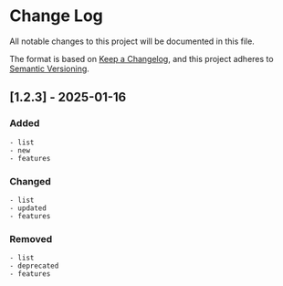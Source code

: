 # Change Log

All notable changes to this project will be documented in this file.

The format is based on [Keep a Changelog](https://keepachangelog.com/en/1.0.0/),
and this project adheres to [Semantic Versioning](https://semver.org/spec/v2.0.0.html).

## [1.2.3] - 2025-01-16

### Added

    - list
    - new
    - features

### Changed

    - list
    - updated
    - features

### Removed

    - list
    - deprecated
    - features

